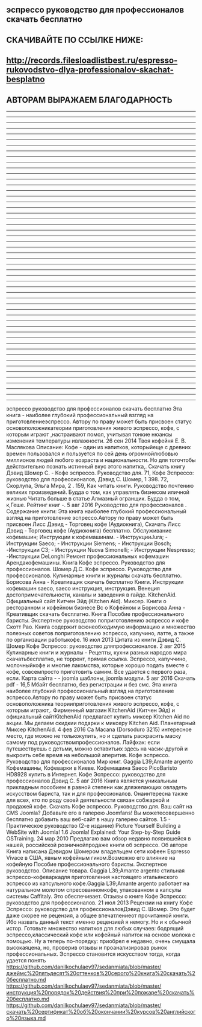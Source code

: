 эспрессо руководство для профессионалов скачать бесплатно
--------------------------------------------------
СКАЧИВАЙТЕ ПО ССЫЛКЕ НИЖЕ:
--------------------------------------------------
http://records.filesloadlistbest.ru/espresso-rukovodstvo-dlya-professionalov-skachat-besplatno
--------------------------------------------------
АВТОРАМ ВЫРАЖАЕМ БЛАГОДАРНОСТЬ
--------------------------------------------------
--------------------------------------------------
--------------------------------------------------
--------------------------------------------------
--------------------------------------------------
--------------------------------------------------
--------------------------------------------------
--------------------------------------------------
--------------------------------------------------
--------------------------------------------------
--------------------------------------------------
--------------------------------------------------
--------------------------------------------------
--------------------------------------------------
--------------------------------------------------
--------------------------------------------------
--------------------------------------------------
--------------------------------------------------
--------------------------------------------------
--------------------------------------------------
--------------------------------------------------
--------------------------------------------------
--------------------------------------------------
--------------------------------------------------
--------------------------------------------------
--------------------------------------------------
--------------------------------------------------
--------------------------------------------------
--------------------------------------------------
--------------------------------------------------
--------------------------------------------------
--------------------------------------------------
--------------------------------------------------
--------------------------------------------------
--------------------------------------------------
--------------------------------------------------
--------------------------------------------------
--------------------------------------------------
--------------------------------------------------
--------------------------------------------------
--------------------------------------------------
--------------------------------------------------
--------------------------------------------------
--------------------------------------------------
--------------------------------------------------
--------------------------------------------------
--------------------------------------------------
--------------------------------------------------
--------------------------------------------------
--------------------------------------------------
--------------------------------------------------
--------------------------------------------------
--------------------------------------------------
эспрессо руководство для профессионалов скачать бесплатно Эта книга - наиболее глубокий профессиональный взгляд на приготовлениеэспрессо. Автору по праву может быть присвоен статус основоположникатеории приготовления живого эспрессо, кофе, с которым играют ,настраивают помол, учитывая тонкие нюансы изменения температуры ивлажности. 26 сен 2014  Твоя кофейня Е. В. Маслякова Описание: Кофе - один из напитков, которыйеще с древних времен пользовался и пользуется по сей день огромнойлюбовью миллионов людей любого возраста и национальности. Но для тогочтобы действительно познать истинный вкус этого напитка,. Скачать книгу Дэвид Шомер С. - Кофе эспрессо. Руководство для. 71, Кофе Эспрессо: руководство для профессионалов, Дэвид С. Шомер, 1 398. 72, Скорлупа, Эльга Мира, 2 . 159, Как читать книги. Руководство почтению великих произведений.  Будда о том, как управлять бизнесом иличной жизнью Читать больше в статье Алмазный огранщик. Будда о том, к,Геше. Рейтинг книг -. 5 авг 2016  Руководство для профессионалов . Содержание книги: Эта книга наиболее глубокий профессиональный взгляд на приготовление эспрессо.Автору по праву может быть присвоен  Лисс Дэвид - Торговец кофе (Аудиокнига), Скачать Лисс Дэвид - Торговец кофе (Аудиокнига) бесплатно. Обслуживание кофемашин; Инструкции к кофемашинам. - ИнструкцииJura; - Инструкции Saeco; - Инструкции Siemens; - Инструкции Bosch; -Инструкции C3; - Инструкции Nuova Simonelli; - Инструкции Nespresso; -Инструкции DeLonghi  Ремонт профессиональных кофемашин  Арендакофемашины. Книга Кофе эспрессо. Руководство для профессионалов. Шомер Д.С. Кофе эспрессо. Руководство для профессионалов. Кулинарные книги и журналы скачать бесплатно. Борисова Анна - Креативщик скачать бесплатно  Книги. Инструкции кофемашин saeco, saeco инструкция, инструкция. Венеция  достопримечательности, каналы и заведения в гайде. KitchenAid. Официальный сайт Китчен Эйд (Kitchen Aid). Миксер. Книги о ресторанном и кофейном бизнесе  Вс о Кофейном и
Борисова Анна - Креативщик скачать бесплатно. Книга Пособие профессионального баристы. Экспертное руководство поприготовлению эспрессо и кофе Скотт Рао. Книга содержит всюнеобходимую информацию и множество полезных советов поприготовлению эспрессо, капучино, латте, а также по организации работыкофе. 16 июл 2013  Цитата из книги Дэвид С. Шомер Кофе Эспрессо: руководство дляпрофессионалов. 2 авг 2015  Кулинарные книги и журналы - Рецепты, кухни разных народов мира скачатьбесплатно, не торрент, прямая ссылка.  Эспрессо, капуччино, молочныйкофе и многие лакомства, которые хорошо подать вместе с кофе, совсемпросто приготовить самим. Все удается с первого раза, если. Карта сайта -  - joomla шаблоны, joomla модули. 5 авг 2016  Cкачать pdf - 16,5 Мбайт бесплатно, без регистрации и без смс. Эта книга наиболее глубокий профессиональный взгляд на приготовление эспрессо.Автору по праву может быть присвоен статус основоположника теорииприготовления живого эспрессо, кофе, с которым играют,. Фирменный магазин KitchenAid (Китчен Эйд) и официальный сайтKitchenAid предлагает купить миксер Kitchen Aid по акции. Мы делаем скидкии подарки к миксеру Kitchen Aid. Планетарный Миксер KitchenAid. 4 фев 2016  Сa Macana (Dorsoduro 3215)  интересное место, где можно не толькокупить, но и сделать  раскрасить маску самому под руководствомпрофессионалов. Лайфхак: если путешествуешь с детьми, можно оставитьих здесь на часик-другой и выкроить себе время на небольшой аперитив. Кофе эспрессо. Руководство для профессионалов  Мир книг. Gaggia L39;Amante argento  Кофемашины, Кофеварки в Киеве. Кофемашина Saeco PicoBaristo HD8928 купить в Интернет. Кофе Эспрессо: руководство для профессионалов Дэвид С. 5 авг 2016  Книга является уникальным прикладным пособием в равной степени как дляжелающих овладеть искусством бариста, так и для профессионалов. Онаинтересна также для всех, кто по роду своей деятельности связан собжаркой и продажей кофе. Скачать Кофе эспрессо. Руководство для. Ваш сайт на CMS Joomla? Добавьте его в галерею Joomfans! Вы можетесовершенно бесплатно добавить ваш веб-сайт в нашу галерею сайтов. 1.5 - Практическое руководство (2-е издание)  Picture Yourself Building a WebSite with Joomla! 1.6  Joomla! Explained: Your Step-by-Step Guide  OSTraining. 24 мар 2010  Предлагаю вам обзор недавно появившейся в нашей, российской розничнойпродаже книги об эспрессо. Об авторе Книга написана Дэвидом Шомером владельцем сети кофеен Espresso Vivace в США, явным кофейным гиком.Возможно его влияние на кофейную
Пособие профессионального баристы. Экспертное руководство. Описание товара. Gaggia L39;Amante argento  стильная эспрессо-кофеваркадля приготовления настоящего итальянского эспрессо из капсульного кофе.Gaggia L39;Amante argento работает на натуральном молотом спресованномкофе, упакованном в капсулы системы Caffitaly. Это обеспечивает. Отзывы о книге Кофе Эспрессо: руководство для профессионалов. 21 июл 2013  Рецензии на книгу Кофе Эспрессо: руководство для профессионаловДэвид С. Шомер. Это будет даже скорее не рецензия, а общее впечатлениеот прочитанной книги. Ибо назвать данный текст именно рецензией я немогу. Но и к обычной истор. Готовьте множество напитков для любых случаев: бодрящий эспрессо,классический кофе или кофейный напиток на основе молока  с помощью. Ну а теперь по-порядку: приобрел е недавно, очень смущала высокаяцена, но, проверив отзывы и проанализировав рынок профессиональных. Эспрессо становится искусством тогда, когда удается понять
https://github.com/danilkochulaev97/sedanmiata/blob/master/джеймс%20пятьдесят%20оттенков%20серого%20книга%20скачать%20бесплатно.md
https://github.com/danilkochulaev97/sedanmiata/blob/master/инструкция%20порядок%20действия%20при%20пожаре%20скачать%20бесплатно.md
https://github.com/danilkochulaev97/sedanmiata/blob/master/скачать%20сертификат%20об%20окончании%20курсов%20английского%20языка.md